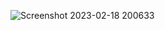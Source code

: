 ![Screenshot 2023-02-18 200633](https://user-images.githubusercontent.com/93249038/219871659-634ff3e0-27e2-4b0f-95ee-c2a25b6c2817.png)
